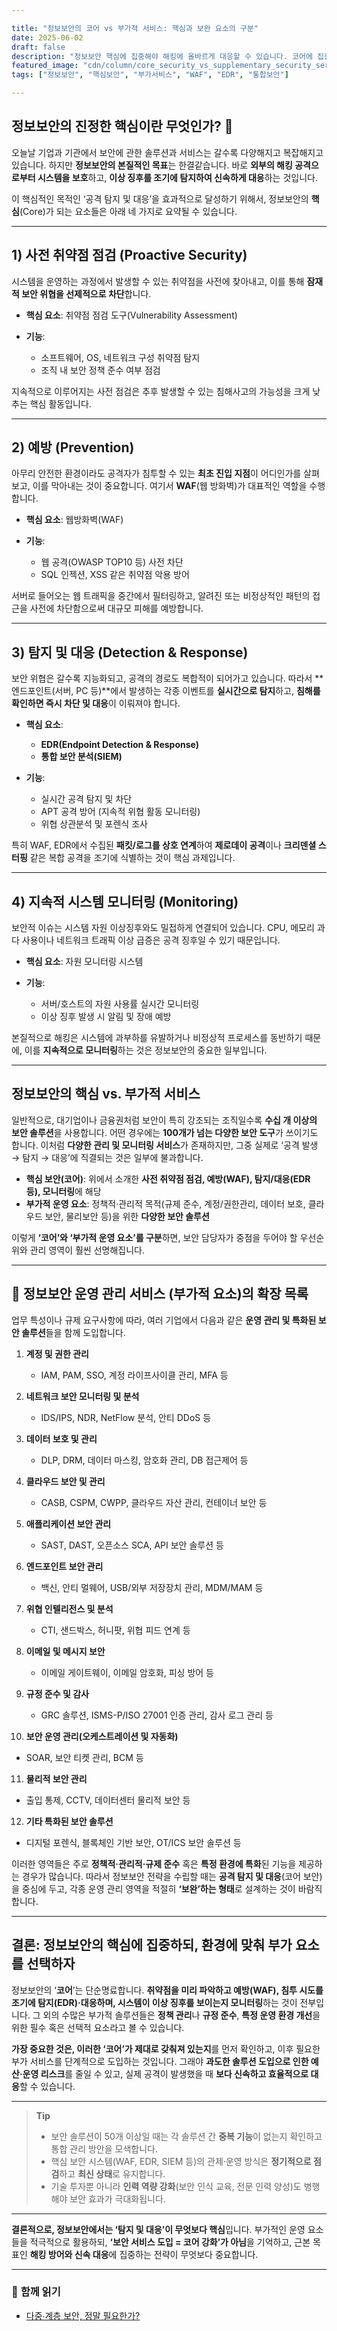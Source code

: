 ```yaml
---

title: "정보보안의 코어 vs 부가적 서비스: 핵심과 보완 요소의 구분"
date: 2025-06-02
draft: false
description: "정보보안 핵심에 집중해야 해킹에 올바르게 대응할 수 있습니다. 코어에 집중하세요!"
featured_image: "cdn/column/core_security_vs_supplementary_security_services.png"
tags: ["정보보안", "핵심보안", "부가서비스", "WAF", "EDR", "통합보안"]

---
```


## 정보보안의 진정한 핵심이란 무엇인가? 🔐

오늘날 기업과 기관에서 보안에 관한 솔루션과 서비스는 갈수록 다양해지고 복잡해지고 있습니다.
하지만 **정보보안의 본질적인 목표**는 한결같습니다.
바로 **외부의 해킹 공격으로부터 시스템을 보호**하고, **이상 징후를 조기에 탐지하여 신속하게 대응**하는 것입니다.

이 핵심적인 목적인 ‘공격 탐지 및 대응’을 효과적으로 달성하기 위해서, 정보보안의 **핵심**(Core)가 되는 요소들은 아래 네 가지로 요약될 수 있습니다.

<!--more-->

---

## 1) 사전 취약점 점검 (Proactive Security)

시스템을 운영하는 과정에서 발생할 수 있는 취약점을 사전에 찾아내고, 이를 통해 **잠재적 보안 위협을 선제적으로 차단**합니다.

* **핵심 요소**: 취약점 점검 도구(Vulnerability Assessment)
* **기능**:

  * 소프트웨어, OS, 네트워크 구성 취약점 탐지
  * 조직 내 보안 정책 준수 여부 점검

지속적으로 이루어지는 사전 점검은 추후 발생할 수 있는 침해사고의 가능성을 크게 낮추는 핵심 활동입니다.

---

## 2) 예방 (Prevention)

아무리 안전한 환경이라도 공격자가 침투할 수 있는 **최초 진입 지점**이 어디인가를 살펴보고, 이를 막아내는 것이 중요합니다.
여기서 **WAF**(웹 방화벽)가 대표적인 역할을 수행합니다.

* **핵심 요소**: 웹방화벽(WAF)
* **기능**:

  * 웹 공격(OWASP TOP10 등) 사전 차단
  * SQL 인젝션, XSS 같은 취약점 악용 방어

서버로 들어오는 웹 트래픽을 중간에서 필터링하고, 알려진 또는 비정상적인 패턴의 접근을 사전에 차단함으로써 대규모 피해를 예방합니다.

---

## 3) 탐지 및 대응 (Detection & Response)

보안 위협은 갈수록 지능화되고, 공격의 경로도 복합적이 되어가고 있습니다. 따라서 **엔드포인트(서버, PC 등)**에서 발생하는 각종 이벤트를 **실시간으로 탐지**하고, **침해를 확인하면 즉시 차단 및 대응**이 이뤄져야 합니다.

* **핵심 요소**:

  * **EDR(Endpoint Detection & Response)**
  * **통합 보안 분석(SIEM)**
* **기능**:

  * 실시간 공격 탐지 및 차단
  * APT 공격 방어 (지속적 위협 활동 모니터링)
  * 위협 상관분석 및 포렌식 조사

특히 WAF, EDR에서 수집된 **패킷/로그를 상호 연계**하여 **제로데이 공격**이나 **크리덴셜 스터핑** 같은 복합 공격을 조기에 식별하는 것이 핵심 과제입니다.

---

## 4) 지속적 시스템 모니터링 (Monitoring)

보안적 이슈는 시스템 자원 이상징후와도 밀접하게 연결되어 있습니다. CPU, 메모리 과다 사용이나 네트워크 트래픽 이상 급증은 공격 징후일 수 있기 때문입니다.

* **핵심 요소**: 자원 모니터링 시스템
* **기능**:

  * 서버/호스트의 자원 사용률 실시간 모니터링
  * 이상 징후 발생 시 알림 및 장애 예방

본질적으로 해킹은 시스템에 과부하를 유발하거나 비정상적 프로세스를 동반하기 때문에, 이를 **지속적으로 모니터링**하는 것은 정보보안의 중요한 일부입니다.

---

## 정보보안의 핵심 vs. 부가적 서비스

일반적으로, 대기업이나 금융권처럼 보안이 특히 강조되는 조직일수록 **수십 개 이상의 보안 솔루션**을 사용합니다. 어떤 경우에는 **100개가 넘는 다양한 보안 도구**가 쓰이기도 합니다. 이처럼 **다양한 관리 및 모니터링 서비스**가 존재하지만, 그중 실제로 ‘공격 발생 → 탐지 → 대응’에 직결되는 것은 일부에 불과합니다.

* **핵심 보안(코어)**: 위에서 소개한 **사전 취약점 점검, 예방(WAF), 탐지/대응(EDR 등), 모니터링**에 해당
* **부가적 운영 요소**: 정책적·관리적 목적(규제 준수, 계정/권한관리, 데이터 보호, 클라우드 보안, 물리보안 등)을 위한 **다양한 보안 솔루션**

이렇게 **‘코어’와 ‘부가적 운영 요소’를 구분**하면, 보안 담당자가 중점을 두어야 할 우선순위와 관리 영역이 훨씬 선명해집니다.

---

## 🔷 정보보안 운영 관리 서비스 (부가적 요소)의 확장 목록

업무 특성이나 규제 요구사항에 따라, 여러 기업에서 다음과 같은 **운영 관리 및 특화된 보안 솔루션**들을 함께 도입합니다.

1. **계정 및 권한 관리**

   * IAM, PAM, SSO, 계정 라이프사이클 관리, MFA 등
2. **네트워크 보안 모니터링 및 분석**

   * IDS/IPS, NDR, NetFlow 분석, 안티 DDoS 등
3. **데이터 보호 및 관리**

   * DLP, DRM, 데이터 마스킹, 암호화 관리, DB 접근제어 등
4. **클라우드 보안 및 관리**

   * CASB, CSPM, CWPP, 클라우드 자산 관리, 컨테이너 보안 등
5. **애플리케이션 보안 관리**

   * SAST, DAST, 오픈소스 SCA, API 보안 솔루션 등
6. **엔드포인트 보안 관리**

   * 백신, 안티 멀웨어, USB/외부 저장장치 관리, MDM/MAM 등
7. **위협 인텔리전스 및 분석**

   * CTI, 샌드박스, 허니팟, 위협 피드 연계 등
8. **이메일 및 메시지 보안**

   * 이메일 게이트웨이, 이메일 암호화, 피싱 방어 등
9. **규정 준수 및 감사**

   * GRC 솔루션, ISMS-P/ISO 27001 인증 관리, 감사 로그 관리 등
10. **보안 운영 관리(오케스트레이션 및 자동화)**

* SOAR, 보안 티켓 관리, BCM 등

11. **물리적 보안 관리**

* 출입 통제, CCTV, 데이터센터 물리적 보안 등

12. **기타 특화된 보안 솔루션**

* 디지털 포렌식, 블록체인 기반 보안, OT/ICS 보안 솔루션 등

이러한 영역들은 주로 **정책적·관리적·규제 준수** 혹은 **특정 환경에 특화**된 기능을 제공하는 경우가 많습니다. 따라서 정보보안 전략을 수립할 때는 **공격 탐지 및 대응**(코어 보안)을 중심에 두고, 각종 운영 관리 영역을 적절히 **‘보완’하는 형태**로 설계하는 것이 바람직합니다.

---

## 결론: 정보보안의 핵심에 집중하되, 환경에 맞춰 부가 요소를 선택하자

정보보안의 ‘**코어**’는 단순명료합니다. **취약점을 미리 파악하고 예방(WAF), 침투 시도를 조기에 탐지(EDR)·대응하며, 시스템이 이상 징후를 보이는지 모니터링**하는 것이 전부입니다.
그 외의 수많은 부가적 솔루션들은 **정책 관리**나 **규정 준수**, **특정 운영 환경 개선**을 위한 필수 혹은 선택적 요소라고 볼 수 있습니다.

**가장 중요한 것은, 이러한 ‘코어’가 제대로 갖춰져 있는지**를 먼저 확인하고, 이후 필요한 부가 서비스를 단계적으로 도입하는 것입니다.
그래야 **과도한 솔루션 도입으로 인한 예산·운영 리스크**를 줄일 수 있고, 실제 공격이 발생했을 때 **보다 신속하고 효율적으로 대응**할 수 있습니다.

---

> **Tip**
>
> * 보안 솔루션이 50개 이상일 때는 각 솔루션 간 **중복 기능**이 없는지 확인하고 통합 관리 방안을 모색합니다.
> * 핵심 보안 시스템(WAF, EDR, SIEM 등)의 관제·운영 방식은 **정기적으로 점검**하고 **최신 상태**로 유지합니다.
> * 기술 투자뿐 아니라 **인력 역량 강화**(보안 인식 교육, 전문 인력 양성)도 병행해야 보안 효과가 극대화됩니다.

---

**결론적으로, 정보보안에서는 ‘탐지 및 대응’이 무엇보다 핵심**입니다.
부가적인 운영 요소들을 적극적으로 활용하되, **‘보안 서비스 도입 = 코어 강화’가 아님**을 기억하고,
근본 목표인 **해킹 방어와 신속 대응**에 집중하는 전략이 무엇보다 중요합니다.

---

### 📖 **함께 읽기**  
- [다중∙계층 보안, 정말 필요한가?](https://blog.plura.io/ko/column/overkill-multi-layer-security/)
